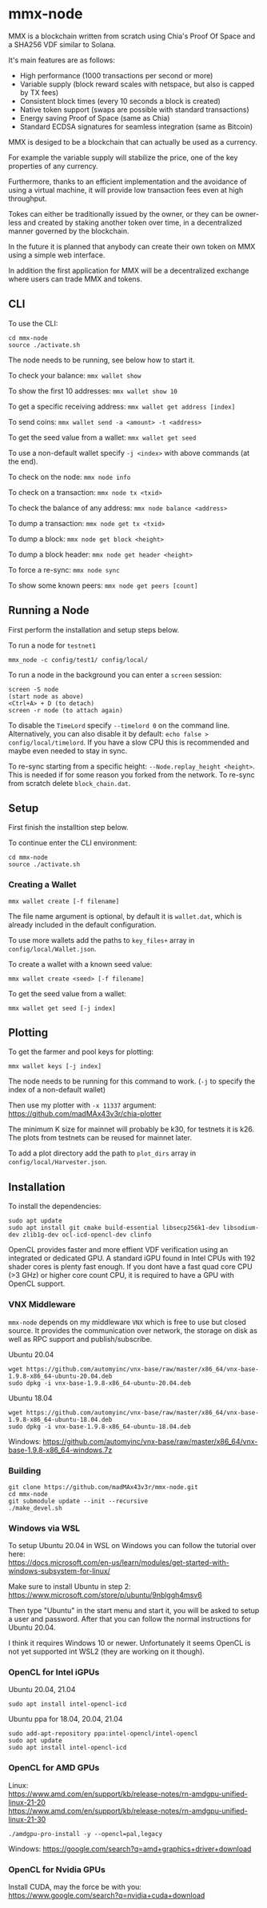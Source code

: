 # mmx-node

MMX is a blockchain written from scratch using Chia's Proof Of Space and a SHA256 VDF similar to Solana.

It's main features are as follows:
- High performance (1000 transactions per second or more)
- Variable supply (block reward scales with netspace, but also is capped by TX fees)
- Consistent block times (every 10 seconds a block is created)
- Native token support (swaps are possible with standard transactions)
- Energy saving Proof of Space (same as Chia)
- Standard ECDSA signatures for seamless integration (same as Bitcoin)

MMX is desiged to be a blockchain that can actually be used as a currency.

For example the variable supply will stabilize the price, one of the key properties of any currency.

Furthermore, thanks to an efficient implementation and the avoidance of using a virtual machine, it will provide low transaction fees even at high throughput.

Tokes can either be traditionally issued by the owner, or they can be owner-less and created by staking another token over time, in a decentralized manner governed by the blockchain.

In the future it is planned that anybody can create their own token on MMX using a simple web interface.

In addition the first application for MMX will be a decentralized exchange where users can trade MMX and tokens.

## CLI

To use the CLI:
```
cd mmx-node
source ./activate.sh
```

The node needs to be running, see below how to start it.

To check your balance: `mmx wallet show`

To show the first 10 addresses: `mmx wallet show 10`

To get a specific receiving address: `mmx wallet get address [index]`

To send coins: `mmx wallet send -a <amount> -t <address>`

To get the seed value from a wallet: `mmx wallet get seed`

To use a non-default wallet specify `-j <index>` with above commands (at the end).

To check on the node: `mmx node info`

To check on a transaction: `mmx node tx <txid>`

To check the balance of any address: `mmx node balance <address>`

To dump a transaction: `mmx node get tx <txid>`

To dump a block: `mmx node get block <height>`

To dump a block header: `mmx node get header <height>`

To force a re-sync: `mmx node sync`

To show some known peers: `mmx node get peers [count]`

## Running a Node

First perform the installation and setup steps below.

To run a node for `testnet1`
```
mmx_node -c config/test1/ config/local/
```

To run a node in the background you can enter a `screen` session:
```
screen -S node
(start node as above)
<Ctrl+A> + D (to detach)
screen -r node (to attach again)
```

To disable the `TimeLord` specify `--timelord 0` on the command line.
Alternatively, you can also disable it by default: `echo false > config/local/timelord`.
If you have a slow CPU this is recommended and maybe even needed to stay in sync.

To re-sync starting from a specific height: `--Node.replay_height <height>`.
This is needed if for some reason you forked from the network.
To re-sync from scratch delete `block_chain.dat`.

## Setup

First finish the installtion step below.

To continue enter the CLI environment:
```
cd mmx-node
source ./activate.sh
```

### Creating a Wallet

```
mmx wallet create [-f filename]
```

The file name argument is optional, by default it is `wallet.dat`, which is already included in the default configuration.

To use more wallets add the paths to `key_files+` array in `config/local/Wallet.json`.

To create a wallet with a known seed value:
```
mmx wallet create <seed> [-f filename]
```

To get the seed value from a wallet:
```
mmx wallet get seed [-j index]
```

## Plotting

To get the farmer and pool keys for plotting:
```
mmx wallet keys [-j index]
```

The node needs to be running for this command to work. (`-j` to specify the index of a non-default wallet)

Then use my plotter with `-x 11337` argument: https://github.com/madMAx43v3r/chia-plotter

The minimum K size for mainnet will probably be k30, for testnets it is k26. The plots from testnets can be reused for mainnet later.

To add a plot directory add the path to `plot_dirs` array in `config/local/Harvester.json`.

## Installation

To install the dependencies:
```
sudo apt update
sudo apt install git cmake build-essential libsecp256k1-dev libsodium-dev zlib1g-dev ocl-icd-opencl-dev clinfo
```

OpenCL provides faster and more effient VDF verification using an integrated or dedicated GPU.
A standard iGPU found in Intel CPUs with 192 shader cores is plenty fast enough.
If you dont have a fast quad core CPU (>3 GHz) or higher core count CPU, it is required to have a GPU with OpenCL support.

### VNX Middleware

`mmx-node` depends on my middleware `VNX` which is free to use but closed source.
It provides the communication over network, the storage on disk as well as RPC support and publish/subscribe.

Ubuntu 20.04
```
wget https://github.com/automyinc/vnx-base/raw/master/x86_64/vnx-base-1.9.8-x86_64-ubuntu-20.04.deb
sudo dpkg -i vnx-base-1.9.8-x86_64-ubuntu-20.04.deb
```

Ubuntu 18.04
```
wget https://github.com/automyinc/vnx-base/raw/master/x86_64/vnx-base-1.9.8-x86_64-ubuntu-18.04.deb
sudo dpkg -i vnx-base-1.9.8-x86_64-ubuntu-18.04.deb
```

Windows: https://github.com/automyinc/vnx-base/raw/master/x86_64/vnx-base-1.9.8-x86_64-windows.7z

### Building

```
git clone https://github.com/madMAx43v3r/mmx-node.git
cd mmx-node
git submodule update --init --recursive
./make_devel.sh
```

### Windows via WSL

To setup Ubuntu 20.04 in WSL on Windows you can follow the tutorial over here: \
https://docs.microsoft.com/en-us/learn/modules/get-started-with-windows-subsystem-for-linux/

Make sure to install Ubuntu in step 2: https://www.microsoft.com/store/p/ubuntu/9nblggh4msv6

Then type "Ubuntu" in the start menu and start it, you will be asked to setup a user and password.
After that you can follow the normal instructions for Ubuntu 20.04.

I think it requires Windows 10 or newer.
Unfortunately it seems OpenCL is not yet supported int WSL2 (they are working on it though).

### OpenCL for Intel iGPUs

Ubuntu 20.04, 21.04
```
sudo apt install intel-opencl-icd
```

Ubuntu ppa for 18.04, 20.04, 21.04
```
sudo add-apt-repository ppa:intel-opencl/intel-opencl
sudo apt update
sudo apt install intel-opencl-icd
```

### OpenCL for AMD GPUs

Linux: \
https://www.amd.com/en/support/kb/release-notes/rn-amdgpu-unified-linux-21-20 \
https://www.amd.com/en/support/kb/release-notes/rn-amdgpu-unified-linux-21-30

```
./amdgpu-pro-install -y --opencl=pal,legacy
```

Windows: https://google.com/search?q=amd+graphics+driver+download

### OpenCL for Nvidia GPUs

Install CUDA, may the force be with you: \
https://www.google.com/search?q=nvidia+cuda+download
